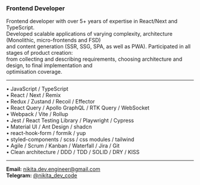 ### Frontend Developer

Frontend developer with over 5+ years of expertise in React/Next and TypeScript.  
Developed scalable applications of varying complexity, architecture (Monolithic, micro-frontends and FSD)  
and content generation (SSR, SSG, SPA, as well as PWA). Participated in all stages of product creation:  
from collecting and describing requirements, choosing architecture and design, to final implementation and  
optimisation coverage.

---

• JavaScript / TypeScript  
• React / Next / Remix  
• Redux / Zustand / Recoil / Effector  
• React Query / Apollo GraphQL / RTK Query / WebSocket  
• Webpack / Vite / Rollup  
• Jest / React Testing Library / Playwright / Cypress  
• Material UI / Ant Design / shadcn  
• react-hook-form / formik / yup  
• styled-components / scss / css modules / tailwind  
• Agile / Scrum / Kanban / Waterfall / Jira / Git  
• Clean architecture / DDD / TDD / SOLID / DRY / KISS

---

**Email:** [nikita.dev.engineer@gmail.com](mailto:nikita.dev.engineer@gmail.com)  
**Telegram:** [@nikita_dev_code](https://t.me/nikita_dev_code)
